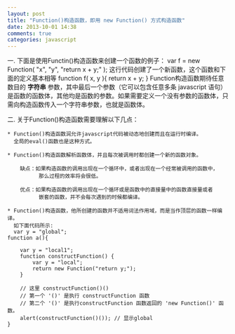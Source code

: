 ```yaml
---
layout: post
title: "Function()构造函数，即用 new Function() 方式构造函数"
date: 2013-10-01 14:38
comments: true
categories: javascript
---
```

一. 下面是使用Functin()构造函数来创建一个函数的例子：
	var f = new Function( "x", "y", "return x + y;" );
这行代码创建了一个新函数，这个函数和下面的定义基本相等
	function f( x, y ){
		return x + y;
	}
Function构造函数期待任意数目的 **字符串** 参数，其中最后一个参数（它可以包含任意多条 javascript 语句）是函数的函数体，其他均是函数的参数。如果需要定义一个没有参数的函数体，只需向构造函数传入一个字符串参数，也就是函数体。
<!-- more -->
二. 关于Function()构造函数需要理解以下几点：

    * Function()构造函数润允许javascript代码被动态地创建而且在运行时编译。
      全局的eval()函数也是这种方式。

    * Function()构造函数解析函数体，并且每次被调用时都创建一个新的函数对象。

    	缺点：如果构造函数的调用出现在一个循环中，或者出现在一个经常被调用的函数中，
    		  那么过程的效率将会很低。

    	优点：如果构造函数的调用出现在一个循环或是函数中的直接量中的函数直接量或者
    		  嵌套的函数，并不会每次遇到的时候都编译。

    * Function()构造函数，他所创建的函数并不适用词法作用域，而是当作顶层的函数一样编译。
      如下面代码所示:
      var y = "global";
	function a(){
    	
		var y = "local1";
    	function constructFunction() {
    		var y = "local";
    		return new Function("return y;");
    	}
		
		// 这里 constructFunction()()
		// 第一个 '()' 是执行 constructFunction 函数
		// 第二个 '()' 是执行constructFunction 函数返回的 'new Function()' 函数。
    	alert(constructFunction()()); // 显示global
    }
